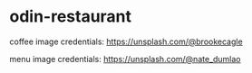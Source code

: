 # odin-restaurant

coffee image credentials: https://unsplash.com/@brookecagle

menu image credentials: https://unsplash.com/@nate_dumlao
